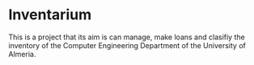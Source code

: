 # Inventarium
This is a project that its aim is can manage, make loans and clasifiy the inventory of the Computer Engineering Department of the University of Almeria.
